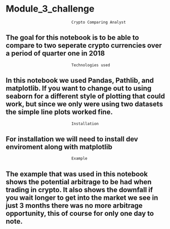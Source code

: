 # Module_3_challenge
 
 
                                 Crypto Comparing Analyst
The goal for this notebook is to be able to compare to two seperate crypto currencies over a period of quarter one in 2018
---------------------------------------------------------------------------------------------------------------------------


                                 Technologies used
In this notebook we used Pandas, Pathlib, and matplotlib. If you want to change out to using seaborn for a different style of plotting that could work, but since we only were using two datasets the simple line plots worked fine.
---------------------------------------------------------------------------------------------------------------------------
 
 
                                 Installation
For installation we will need to install dev enviroment along with matplotlib
---------------------------------------------------------------------------------------------------------------------------


                                 Example
The example that was used in this notebook shows the potential arbitrage to be had when trading in crypto. It also shows the downfall if you wait longer to get into the market we see in just 3 months there was no more arbitrage opportunity, this of course for only one day to note.
---------------------------------------------------------------------------------------------------------------------------